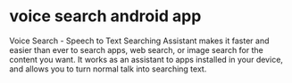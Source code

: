# voice search android app
Voice Search - Speech to Text Searching Assistant makes it faster and easier than ever to search apps, web search, or image search for the content you want. It works as an assistant to apps installed in your device, and allows you to turn normal talk into searching text.
